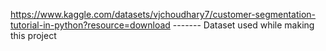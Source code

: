 https://www.kaggle.com/datasets/vjchoudhary7/customer-segmentation-tutorial-in-python?resource=download ------- Dataset used while making this project
